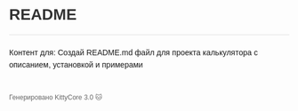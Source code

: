 <!DOCTYPE html>
<html lang="ru">
<head>
    <meta charset="UTF-8">
    <meta name="viewport" content="width=device-width, initial-scale=1.0">
    <title>README</title>
    <style>
        body { font-family: Arial, sans-serif; margin: 40px; }
        .header { color: #333; border-bottom: 2px solid #eee; }
        .content { margin-top: 20px; line-height: 1.6; }
        .footer { margin-top: 40px; color: #666; font-size: 12px; }
    </style>
</head>
<body>
    <div class="header">
        <h1>README</h1>
    </div>
    <div class="content">
        <p>Контент для: Создай README.md файл для проекта калькулятора с описанием, установкой и примерами</p>
    </div>
    <div class="footer">
        Генерировано KittyCore 3.0 🐱
    </div>
</body>
</html>